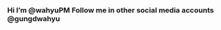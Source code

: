 ### Hi I’m @wahyuPM Follow me in other social media accounts @gungdwahyu

<!--
**wahyuPM/wahyuPM** is a ✨ _special_ ✨ repository because its `README.md` (this file) appears on your GitHub profile.

Here are some ideas to get you started:

- 🔭 I’m interested in Web Design, Frontend Web Development and Javascript
- 🌱 I’m currently learning javascript, vue.js, node.js, express.js, and mongoDB
- 📫 How to reach me: wahyupratama191@gmail.com

[![Anurag's GitHub stats](https://github-readme-stats.vercel.app/api?username=wahyuPM)](https://github.com/anuraghazra/github-readme-stats)
-->

